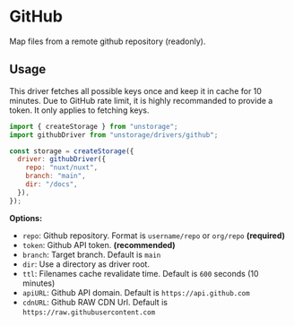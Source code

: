 # GitHub

Map files from a remote github repository (readonly).

## Usage

This driver fetches all possible keys once and keep it in cache for 10 minutes. Due to GitHub rate limit, it is highly recommanded to provide a token. It only applies to fetching keys.

```js
import { createStorage } from "unstorage";
import githubDriver from "unstorage/drivers/github";

const storage = createStorage({
  driver: githubDriver({
    repo: "nuxt/nuxt",
    branch: "main",
    dir: "/docs",
  }),
});
```

**Options:**

- `repo`: Github repository. Format is `username/repo` or `org/repo` **(required)**
- `token`: Github API token. **(recommended)**
- `branch`: Target branch. Default is `main`
- `dir`: Use a directory as driver root.
- `ttl`: Filenames cache revalidate time. Default is `600` seconds (10 minutes)
- `apiURL`: Github API domain. Default is `https://api.github.com`
- `cdnURL`: Github RAW CDN Url. Default is `https://raw.githubusercontent.com`
